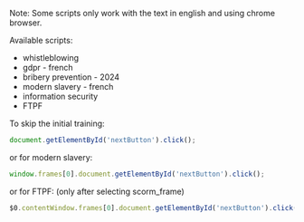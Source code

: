 Note: Some scripts only work with the text in english and using chrome browser.  

Available scripts:
- whistleblowing
- gdpr - french
- bribery prevention - 2024
- modern slavery - french
- information security
- FTPF

To skip the initial training:
```js
document.getElementById('nextButton').click();
```
or for modern slavery:
```js
window.frames[0].document.getElementById('nextButton').click();
```
or for FTPF: (only after selecting scorm_frame)
```js
$0.contentWindow.frames[0].document.getElementById('nextButton').click();
```
